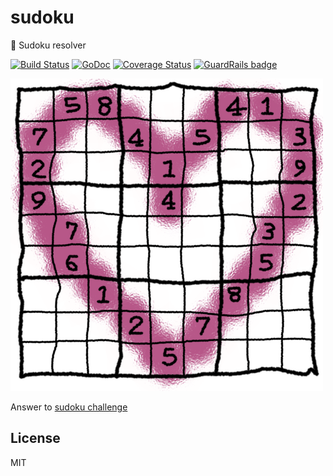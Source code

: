 # sudoku
:game_die: Sudoku resolver

[![Build Status](https://travis-ci.org/moul/sudoku.svg?branch=master)](https://travis-ci.org/moul/sudoku)
[![GoDoc](https://godoc.org/github.com/moul/sudoku?status.svg)](https://godoc.org/github.com/moul/sudoku)
[![Coverage Status](https://coveralls.io/repos/moul/sudoku/badge.svg?branch=master&service=github)](https://coveralls.io/github/moul/sudoku?branch=master) [![GuardRails badge](https://badges.production.guardrails.io/moul/sudoku.svg)](https://www.guardrails.io)

![Logo](https://raw.githubusercontent.com/moul/sudoku/master/assets/sudoku.png)

Answer to [sudoku challenge](https://github.com/jeannedhack/programmingChallenges/tree/master/sudoku)

## License
MIT
